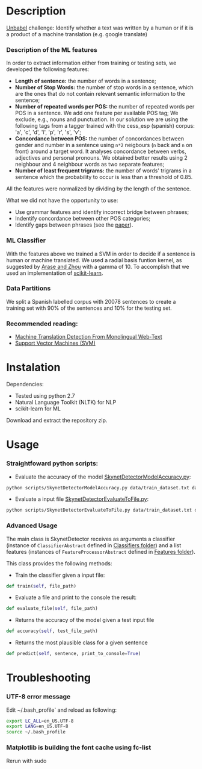 # Description
[Unbabel](https://unbabel.com/) challenge: Identify whether a text was written by a human or if it is a product of a machine translation (e.g. google translate)

### Description of the ML features
In order to extract information either from training or testing sets, we developed the following features:
- **Length of sentence:** the number of words in a sentence;
- **Number of Stop Words:** the number of stop words in a sentence, which are the ones that do not contain relevant semantic information to the sentence;
- **Number of repeated words per POS:** the number of repeated words per POS in a sentence. We add one feature per available POS tag; We exclude, e.g., nouns and punctuation. In our solution we are using the following tags from a tagger trained with the cess_esp (spanish) corpus: 'a', 'c', 'd', 'i', 'p', 'r', 's', 'v';
- **Concordance between POS:** the number of concordances between gender and number in a sentence using `n*2` neigbours (`n` back and `n` on front) around a target word. It analyses concordance between verbs, adjectives and personal pronouns. We obtained better results using 2 neighbour and 4 neighbour words as two separate features;
- **Number of least frequent trigrams:** the number of words' trigrams in a sentence which the probability to occur is less than a threshold of 0.85.

All the features were normalized by dividing by the length of the sentence.

What we did not have the opportunity to use:
- Use grammar features and identify incorrect bridge between phrases;
- Indentify concordance between other POS categories;
- Identify gaps between phrases (see the [paper](http://www.aclweb.org/anthology/P13-1157)).

### ML Classifier
With the features above we trained a SVM in order to decide if a sentence is human or machine translated. We used a radial basis funtion
kernel, as suggested by [Arase and Zhou](http://www.aclweb.org/anthology/P13-1157) with a gamma of 10. To accomplish that we used an implementation
of [scikit-learn](http://scikit-learn.org/stable/modules/svm.html#classification).

### Data Partitions
We split a Spanish labelled corpus with 20078 sentences to create a training set with 90% of the sentences and 10% for the testing set.

### Recommended reading: 
- [Machine Translation Detection From Monolingual Web-Text](http://www.aclweb.org/anthology/P13-1157)
- [Support Vector Machines (SVM)](http://scikit-learn.org/stable/modules/svm.html)

# Instalation

Dependencies:
* Tested using python 2.7
* Natural Language Toolkit (NLTK) for NLP
* scikit-learn for ML

Download and extract the repository zip.

# Usage

### Straightfoward python scripts:
- Evaluate the accuracy of the model [SkynetDetectorModelAccuracy.py](https://github.com/joanap/MachineTranslationDetection/blob/master/scripts/SkynetDetectorModelAccuracy.py):

```sh
python scripts/SkynetDetectorModelAccuracy.py data/train_dataset.txt data/test_dataset.txt
```

- Evaluate a input file [SkynetDetectorEvaluateToFile.py](https://github.com/joanap/MachineTranslationDetection/blob/master/scripts/SkynetDetectorEvaluateToFile.py):

```sh
python scripts/SkynetDetectorEvaluateToFile.py data/train_dataset.txt data/test_dataset.txt > output.txt
```

### Advanced Usage

The main class is SkynetDetector receives as arguments a classifier (instance of `ClassifierAbstract` defined in
[Classifiers folder](https://github.com/joanap/MachineTranslationDetection/tree/master/scripts/Classifiers)) and a list 
 features (instances of `FeatureProcessorAbstract` defined in 
[Features folder](https://github.com/joanap/MachineTranslationDetection/tree/master/scripts/Features)).

This class provides the following methods:
- Train the classifier given a input file:

```python
def train(self, file_path)
```
- Evaluate a file and print to the console the result:

```python
def evaluate_file(self, file_path)
```
- Returns the accuracy of the model given a test input file

```python
def accuracy(self, test_file_path)
```
- Returns the most plausible class for a given sentence

```python
def predict(self, sentence, print_to_console=True)
```

# Troubleshooting

### UTF-8 error message

Edit ~/.bash_profile` and reload as following:

```sh
export LC_ALL=en_US.UTF-8
export LANG=en_US.UTF-8
source ~/.bash_profile
```

### Matplotlib is building the font cache using fc-list

Rerun with sudo
